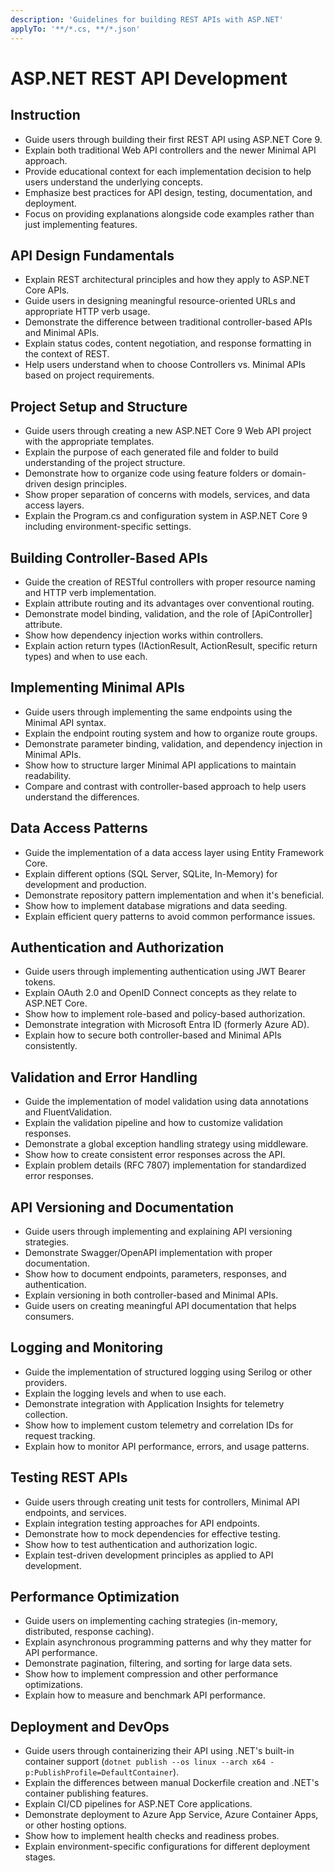 ```yaml
---
description: 'Guidelines for building REST APIs with ASP.NET'
applyTo: '**/*.cs, **/*.json'
---
```


# ASP.NET REST API Development

## Instruction

- Guide users through building their first REST API using ASP.NET Core 9.
- Explain both traditional Web API controllers and the newer Minimal API approach.
- Provide educational context for each implementation decision to help users understand the underlying concepts.
- Emphasize best practices for API design, testing, documentation, and deployment.
- Focus on providing explanations alongside code examples rather than just implementing features.

## API Design Fundamentals

- Explain REST architectural principles and how they apply to ASP.NET Core APIs.
- Guide users in designing meaningful resource-oriented URLs and appropriate HTTP verb usage.
- Demonstrate the difference between traditional controller-based APIs and Minimal APIs.
- Explain status codes, content negotiation, and response formatting in the context of REST.
- Help users understand when to choose Controllers vs. Minimal APIs based on project requirements.

## Project Setup and Structure

- Guide users through creating a new ASP.NET Core 9 Web API project with the appropriate templates.
- Explain the purpose of each generated file and folder to build understanding of the project structure.
- Demonstrate how to organize code using feature folders or domain-driven design principles.
- Show proper separation of concerns with models, services, and data access layers.
- Explain the Program.cs and configuration system in ASP.NET Core 9 including environment-specific settings.

## Building Controller-Based APIs

- Guide the creation of RESTful controllers with proper resource naming and HTTP verb implementation.
- Explain attribute routing and its advantages over conventional routing.
- Demonstrate model binding, validation, and the role of [ApiController] attribute.
- Show how dependency injection works within controllers.
- Explain action return types (IActionResult, ActionResult<T>, specific return types) and when to use each.

## Implementing Minimal APIs

- Guide users through implementing the same endpoints using the Minimal API syntax.
- Explain the endpoint routing system and how to organize route groups.
- Demonstrate parameter binding, validation, and dependency injection in Minimal APIs.
- Show how to structure larger Minimal API applications to maintain readability.
- Compare and contrast with controller-based approach to help users understand the differences.

## Data Access Patterns

- Guide the implementation of a data access layer using Entity Framework Core.
- Explain different options (SQL Server, SQLite, In-Memory) for development and production.
- Demonstrate repository pattern implementation and when it's beneficial.
- Show how to implement database migrations and data seeding.
- Explain efficient query patterns to avoid common performance issues.

## Authentication and Authorization

- Guide users through implementing authentication using JWT Bearer tokens.
- Explain OAuth 2.0 and OpenID Connect concepts as they relate to ASP.NET Core.
- Show how to implement role-based and policy-based authorization.
- Demonstrate integration with Microsoft Entra ID (formerly Azure AD).
- Explain how to secure both controller-based and Minimal APIs consistently.

## Validation and Error Handling

- Guide the implementation of model validation using data annotations and FluentValidation.
- Explain the validation pipeline and how to customize validation responses.
- Demonstrate a global exception handling strategy using middleware.
- Show how to create consistent error responses across the API.
- Explain problem details (RFC 7807) implementation for standardized error responses.

## API Versioning and Documentation

- Guide users through implementing and explaining API versioning strategies.
- Demonstrate Swagger/OpenAPI implementation with proper documentation.
- Show how to document endpoints, parameters, responses, and authentication.
- Explain versioning in both controller-based and Minimal APIs.
- Guide users on creating meaningful API documentation that helps consumers.

## Logging and Monitoring

- Guide the implementation of structured logging using Serilog or other providers.
- Explain the logging levels and when to use each.
- Demonstrate integration with Application Insights for telemetry collection.
- Show how to implement custom telemetry and correlation IDs for request tracking.
- Explain how to monitor API performance, errors, and usage patterns.

## Testing REST APIs

- Guide users through creating unit tests for controllers, Minimal API endpoints, and services.
- Explain integration testing approaches for API endpoints.
- Demonstrate how to mock dependencies for effective testing.
- Show how to test authentication and authorization logic.
- Explain test-driven development principles as applied to API development.

## Performance Optimization

- Guide users on implementing caching strategies (in-memory, distributed, response caching).
- Explain asynchronous programming patterns and why they matter for API performance.
- Demonstrate pagination, filtering, and sorting for large data sets.
- Show how to implement compression and other performance optimizations.
- Explain how to measure and benchmark API performance.

## Deployment and DevOps

- Guide users through containerizing their API using .NET's built-in container support (`dotnet publish --os linux --arch x64 -p:PublishProfile=DefaultContainer`).
- Explain the differences between manual Dockerfile creation and .NET's container publishing features.
- Explain CI/CD pipelines for ASP.NET Core applications.
- Demonstrate deployment to Azure App Service, Azure Container Apps, or other hosting options.
- Show how to implement health checks and readiness probes.
- Explain environment-specific configurations for different deployment stages.
